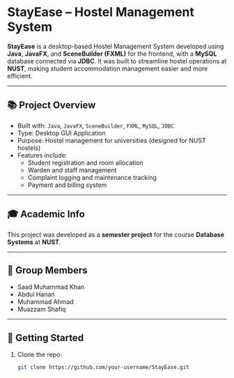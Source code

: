 # StayEase – Hostel Management System

**StayEase** is a desktop-based Hostel Management System developed using **Java**, **JavaFX**, and **SceneBuilder (FXML)** for the frontend, with a **MySQL** database connected via **JDBC**. It was built to streamline hostel operations at **NUST**, making student accommodation management easier and more efficient.

---

## 📚 Project Overview

- Built with: `Java`, `JavaFX`, `SceneBuilder`, `FXML`, `MySQL`, `JDBC`
- Type: Desktop GUI Application
- Purpose: Hostel management for universities (designed for NUST hostels)
- Features include:
  - Student registration and room allocation
  - Warden and staff management
  - Complaint logging and maintenance tracking
  - Payment and billing system

---

## 🎓 Academic Info

This project was developed as a **semester project** for the course **Database Systems** at **NUST**.

---

## 👥 Group Members

- Saad Muhammad Khan
- Abdul Hanan  
- Muhammad Ahmad  
- Muazzam Shafiq

---

## 🏁 Getting Started

1. Clone the repo:
   ```bash
   git clone https://github.com/your-username/StayEase.git
